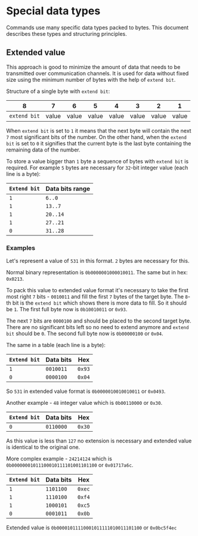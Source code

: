 # Special data types

Commands use many specific data types packed to bytes.
This document describes these types and structuring principles.


## Extended value

This approach is good to minimize the amount of data that needs to be transmitted over communication channels.
It is used for data without fixed size using the minimum number of bytes with the help of `extend bit`.

Structure of a single byte with `extend bit`:

 8            | 7     | 6     | 5     | 4     | 3     | 2     | 1
--------------|-------|-------|-------|-------|-------|-------|---
 `extend bit` | value | value | value | value | value | value | value

When `extend bit` is set to `1` it means that the next byte will contain the next `7` most significant bits of the number.
On the other hand, when the `extend bit` is set to `0` it signifies that the current byte is the last byte containing the remaining data of the number.

To store a value bigger than `1` byte a sequence of bytes with `extend bit` is required.
For example `5` bytes are necessary for `32`-bit integer value (each line is a byte):

 `Extend bit` | Data bits range
--------------|-----------------
 `1`          | `6..0`
 `1`          | `13..7`
 `1`          | `20..14`
 `1`          | `27..21`
 `0`          | `31..28`

### Examples

Let's represent a value of `531` in this format.
`2` bytes are necessary for this.

Normal binary representation is `0b0000001000010011`. The same but in hex: `0x0213`.

To pack this value to extended value format it's necessary to take the first most right `7` bits - `0010011` and fill the first `7` bytes of the target byte. The `8`-th bit is the `extend bit` which shows there is more data to fill. So it should be `1`.
The first full byte now is `0b10010011` or `0x93`.

The next `7` bits are `0000100` and should be placed to the second target byte.
There are no significant bits left so no need to extend anymore and `extend bit` should be `0`.
The second full byte now is `0b00000100` or `0x04`.

The same in a table (each line is a byte):

 `Extend bit` | Data bits | Hex
--------------|-----------|-----
 `1`          | `0010011` | `0x93`
 `0`          | `0000100` | `0x04`

So `531` in extended value format is `0b0000010010010011` or `0x0493`.

Another example - `48` integer value which is `0b00110000` or `0x30`.

 `Extend bit` | Data bits | Hex
--------------|-----------|-----
 `0`          | `0110000` | `0x30`

As this value is less than `127` no extension is necessary and extended value is identical to the original one.

More complex example - `24214124` which is `0b00000001011100010111101001101100` or `0x01717a6c`.

 `Extend bit` | Data bits | Hex
--------------|-----------|-----
 `1`          | `1101100` | `0xec`
 `1`          | `1110100` | `0xf4`
 `1`          | `1000101` | `0xc5`
 `0`          | `0001011` | `0x0b`

Extended value is `0b00001011110001011111010011101100` or `0x0bc5f4ec`
